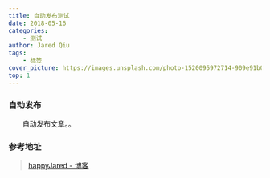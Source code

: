 ```yaml
---
title: 自动发布测试
date: 2018-05-16
categories:
    - 测试
author: Jared Qiu
tags:
    - 标签
cover_picture: https://images.unsplash.com/photo-1520095972714-909e91b038e5?ixlib=rb-0.3.5&ixid=eyJhcHBfaWQiOjEyMDd9&s=1110ecf3ce9e4184d4676c54dec0032d&auto=format&fit=crop&w=500&q=60
top: 1
---
```


<!--
	self_category: 开源
	self_tags: 博客，docker
	osChina_sys_category: 其他类型
	csdn_article_category: 原创
	csdn_blog_category: 编程语言
-->

### 自动发布

&emsp;&emsp;自动发布文章。。

### 参考地址

> [happyJared - 博客](https://blog.mariojd.cn/)